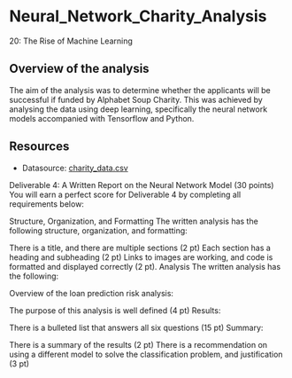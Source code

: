 # Neural_Network_Charity_Analysis
20: The Rise of Machine Learning

## Overview of the analysis

The aim of the analysis was to determine whether the applicants will be successful if funded by Alphabet Soup Charity. This was achieved by analysing the data using deep learning, specifically the neural network models accompanied with Tensorflow and Python.

## Resources 

  - Datasource: [charity_data.csv](https://raw.githubusercontent.com/fareenamughal/Neural_Network_Charity_Analysis/main/Starter_Code/charity_data.csv)
  


Deliverable 4: A Written Report on the Neural Network Model (30 points)
You will earn a perfect score for Deliverable 4 by completing all requirements below:

Structure, Organization, and Formatting
The written analysis has the following structure, organization, and formatting:

There is a title, and there are multiple sections (2 pt)
Each section has a heading and subheading (2 pt)
Links to images are working, and code is formatted and displayed correctly (2 pt).
Analysis
The written analysis has the following:

Overview of the loan prediction risk analysis:

The purpose of this analysis is well defined (4 pt)
Results:

There is a bulleted list that answers all six questions (15 pt)
Summary:

There is a summary of the results (2 pt)
There is a recommendation on using a different model to solve the classification problem, and justification (3 pt)
